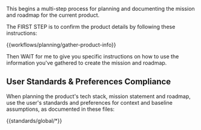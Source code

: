 This begins a multi-step process for planning and documenting the mission and roadmap for the current product.

The FIRST STEP is to confirm the product details by following these instructions:

{{workflows/planning/gather-product-info}}

Then WAIT for me to give you specific instructions on how to use the information you've gathered to create the mission and roadmap.

## User Standards & Preferences Compliance

When planning the product's tech stack, mission statement and roadmap, use the user's standards and preferences for context and baseline assumptions, as documented in these files:

{{standards/global/*}}

